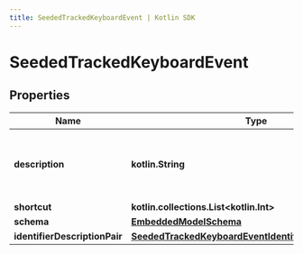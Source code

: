 ```yaml
---
title: SeededTrackedKeyboardEvent | Kotlin SDK
---
```




# SeededTrackedKeyboardEvent

## Properties
Name | Type | Description | Notes
------------ | ------------- | ------------- | -------------
**description** | **kotlin.String** | This also needs structure such as key vals or enums | 
**shortcut** | **kotlin.collections.List&lt;kotlin.Int&gt;** |  | 
**schema** | [**EmbeddedModelSchema**](EmbeddedModelSchema) |  |  [optional]
**identifierDescriptionPair** | [**SeededTrackedKeyboardEventIdentifierDescriptionPairs**](SeededTrackedKeyboardEventIdentifierDescriptionPairs) |  |  [optional]




